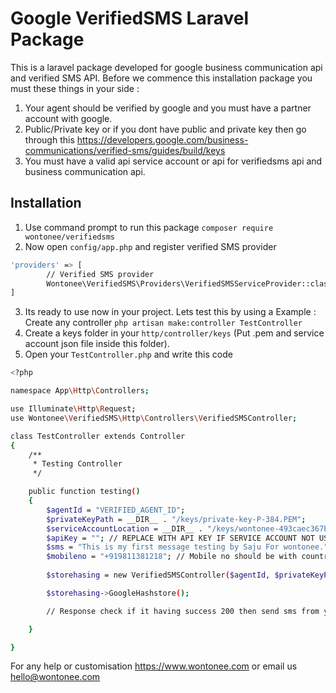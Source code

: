 # Google VerifiedSMS Laravel Package
 This is a laravel package developed for google business communication api and verified SMS API. Before we commence this installation package you must these things in your side :
 
 1. Your agent should be verified by google and you must have a partner account with google.
 2. Public/Private key or if you dont have public and private key then go through this <https://developers.google.com/business-communications/verified-sms/guides/build/keys>
 3. You must have a valid api service account or api for verifiedsms api and business communication api.
 
 ## Installation
 
1. Use command prompt to run this package `composer require wontonee/verifiedsms`
2. Now open `config/app.php` and register verified SMS provider
```sh
'providers' => [
        // Verified SMS provider
        Wontonee\VerifiedSMS\Providers\VerifiedSMSServiceProvider::class,
]
```
3. Its ready to use now in your project. Lets test this by using a Example : Create any controller `php artisan make:controller TestController`
4. Create a keys folder in your `http/controller/keys` (Put .pem and service account json file inside this folder).
5. Open your `TestController.php` and write this code
```sh
<?php

namespace App\Http\Controllers;

use Illuminate\Http\Request;
use Wontonee\VerifiedSMS\Http\Controllers\VerifiedSMSController;

class TestController extends Controller
{
    /**
     * Testing Controller
     */

    public function testing()
    {
        $agentId = "VERIFIED_AGENT_ID";
        $privateKeyPath = __DIR__ . "/keys/private-key-P-384.PEM"; 
        $serviceAccountLocation = __DIR__ . "/keys/wontonee-493caec367b7.json"; //REPLACE WITH YOUR SERVICE ACCOUNT JSON
        $apiKey = ""; // REPLACE WITH API KEY IF SERVICE ACCOUNT NOT USING
        $sms = "This is my first message testing by Saju For wontonee.";
        $mobileno = "+919811381218"; // Mobile no should be with countrycode and mobile no
        
        $storehasing = new VerifiedSMSController($agentId, $privateKeyPath, $serviceAccountLocation, $apiKey, $sms,$mobileno);

        $storehasing->GoogleHashstore();

        // Response check if it having success 200 then send sms from your gateway

    }

}

```

For any help or customisation  <https://www.wontonee.com> or email us <hello@wontonee.com> 
